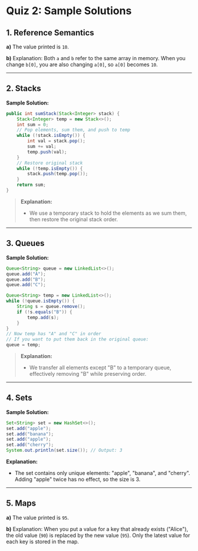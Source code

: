 # Quiz 2: Sample Solutions

## 1. Reference Semantics
**a)** The value printed is `10`.

**b)** Explanation: Both `a` and `b` refer to the same array in memory. When you change `b[0]`, you are also changing `a[0]`, so `a[0]` becomes `10`.

---

## 2. Stacks
**Sample Solution:**
```java
public int sumStack(Stack<Integer> stack) {
    Stack<Integer> temp = new Stack<>();
    int sum = 0;
    // Pop elements, sum them, and push to temp
    while (!stack.isEmpty()) {
        int val = stack.pop();
        sum += val;
        temp.push(val);
    }
    // Restore original stack
    while (!temp.isEmpty()) {
        stack.push(temp.pop());
    }
    return sum;
}
```
> **Explanation:**
> - We use a temporary stack to hold the elements as we sum them, then restore the original stack order.

---

## 3. Queues
**Sample Solution:**
```java
Queue<String> queue = new LinkedList<>();
queue.add("A");
queue.add("B");
queue.add("C");

Queue<String> temp = new LinkedList<>();
while (!queue.isEmpty()) {
    String s = queue.remove();
    if (!s.equals("B")) {
        temp.add(s);
    }
}
// Now temp has "A" and "C" in order
// If you want to put them back in the original queue:
queue = temp;
```
> **Explanation:**
> - We transfer all elements except "B" to a temporary queue, effectively removing "B" while preserving order.

---

## 4. Sets
**Sample Solution:**
```java
Set<String> set = new HashSet<>();
set.add("apple");
set.add("banana");
set.add("apple");
set.add("cherry");
System.out.println(set.size()); // Output: 3
```
**Explanation:**
- The set contains only unique elements: "apple", "banana", and "cherry". Adding "apple" twice has no effect, so the size is 3.

---

## 5. Maps
**a)** The value printed is `95`.

**b)** Explanation: When you put a value for a key that already exists ("Alice"), the old value (`90`) is replaced by the new value (`95`). Only the latest value for each key is stored in the map. 